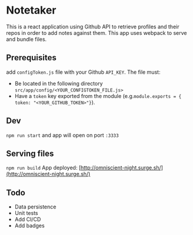 # Notetaker

This is a react application using Github API to retrieve profiles and their repos in order to add notes against them.
This app uses webpack to serve and bundle files.



## Prerequisites

add `configToken.js` file with your Github `API_KEY`.
The file must:
- Be located in the following directory `src/app/config/<YOUR_CONFIGTOKEN_FILE.js>`
- Have a `token` key exported from the module (e.g.`module.exports = { token: "<YOUR_GITHUB_TOKEN>"}`).


## Dev

`npm run start` and app will open on port `:3333`


## Serving files

`npm run build`
App deployed: [http://omniscient-night.surge.sh/](http://omniscient-night.surge.sh/)


## Todo

- Data persistence
- Unit tests
- Add CI/CD
- Add badges

